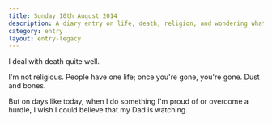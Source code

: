 ```yaml
---
title: Sunday 10th August 2014
description: A diary entry on life, death, religion, and wondering what my Dad would think of adult me
category: entry
layout: entry-legacy
---
```


I deal with death quite well.

I'm not religious. People have one life; once you're gone, you're gone. Dust and bones.

But on days like today, when I do something I'm proud of or overcome a hurdle, I wish I could believe that my Dad is watching.
